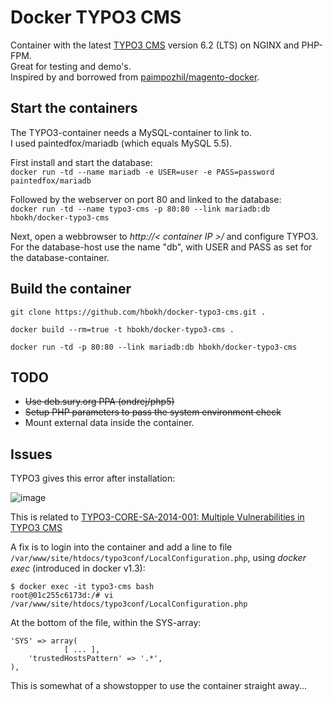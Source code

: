 # Docker TYPO3 CMS

Container with the latest [TYPO3 CMS](http://typo3.org/typo3-cms/) version 6.2 (LTS) on NGINX and PHP-FPM.  
Great for testing and demo's.   
Inspired by and borrowed from [paimpozhil/magento-docker](https://registry.hub.docker.com/u/paimpozhil/magento-docker/).

## Start the containers

The TYPO3-container needs a MySQL-container to link to.  
I used paintedfox/mariadb (which equals MySQL 5.5).  

First install and start the database:  
`docker run -td --name mariadb -e USER=user -e PASS=password paintedfox/mariadb`

Followed by the webserver on port 80 and linked to the database:  
`docker run -td --name typo3-cms -p 80:80 --link mariadb:db hbokh/docker-typo3-cms`

Next, open a webbrowser to *http://< container IP >/* and configure TYPO3.  
For the database-host use the name "db", with USER and PASS as set for the database-container.

## Build the container

`git clone https://github.com/hbokh/docker-typo3-cms.git .`

`docker build --rm=true -t hbokh/docker-typo3-cms .`

`docker run -td -p 80:80 --link mariadb:db hbokh/docker-typo3-cms`

## TODO

- ~~Use deb.sury.org PPA (ondrej/php5)~~
- ~~Setup PHP parameters to pass the system environment check~~
- Mount external data inside the container.

## Issues

TYPO3 gives this error after installation:  

![image](https://github.com/hbokh/docker-typo3-cms/raw/master/TYPO3_error.png)

This is related to [TYPO3-CORE-SA-2014-001: Multiple Vulnerabilities in TYPO3 CMS](http://typo3.org/teams/security/security-bulletins/typo3-core/typo3-core-sa-2014-001/)

A fix is to login into the container and add a line to file `/var/www/site/htdocs/typo3conf/LocalConfiguration.php`, using *docker exec* (introduced in docker v1.3):

`$ docker exec -it typo3-cms bash`  
`root@01c255c6173d:/# vi /var/www/site/htdocs/typo3conf/LocalConfiguration.php`

At the bottom of the file, within the SYS-array: 

	'SYS' => array(
                [ ... ],
		'trustedHostsPattern' => '.*',
	),

This is somewhat of a showstopper to use the container straight away...
